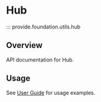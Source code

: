 # Hub

::: provide.foundation.utils.hub

## Overview

API documentation for Hub.

## Usage

See [User Guide](../../guide/index.md) for usage examples.
